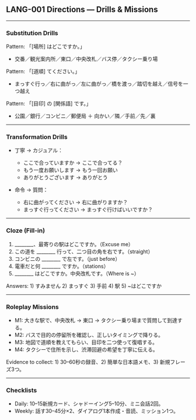 ## LANG-001 Directions — Drills & Missions

---

### Substitution Drills
Pattern: 「[場所] はどこですか。」
- 交番／観光案内所／東口／中央改札／バス停／タクシー乗り場

Pattern: 「[道順] てください。」
- まっすぐ行っ／右に曲がっ／左に曲がっ／橋を渡っ／踏切を越え／信号を一つ越え

Pattern: 「[目印] の [関係語] です。」
- 公園／銀行／コンビニ／郵便局 ＋ 向かい／隣／手前／先／裏

---

### Transformation Drills
- 丁寧 → カジュアル：
  - ここで合っていますか → ここで合ってる？
  - もう一度お願いします → もう一回お願い
  - ありがとうございます → ありがとう

- 命令 → 質問：
  - 右に曲がってください → 右に曲がりますか？
  - まっすぐ行ってください → まっすぐ行けばいいですか？

---

### Cloze (Fill-in)
1. ________、最寄りの駅はどこですか。（Excuse me）
2. この道を ________ 行って、二つ目の角を右です。（straight）
3. コンビニの ________ で左です。（just before）
4. 電車だと何 ________ ですか。（stations）
5. ________ はどこですか。中央改札です。（Where is ~）

Answers: 1) すみません 2) まっすぐ 3) 手前 4) 駅 5) ~はどこですか

---

### Roleplay Missions
- M1: 大きな駅で、中央改札 → 東口 → タクシー乗り場まで質問して到達する。
- M2: バスで目的の停留所を確認し、正しいタイミングで降りる。
- M3: 地図で道順を教えてもらい、目印を二つ使って復唱する。
- M4: タクシーで住所を示し、渋滞回避の希望を丁寧に伝える。

Evidence to collect: 1) 30–60秒の録音、2) 簡単な日本語メモ、3) 新規フレーズ3つ。

---

### Checklists
- Daily: 10–15新規カード、シャドーイング5–10分、ミニ会話2回。
- Weekly: 話す30–45分×2、ダイアログ1本作成・音読、ミッション1つ。


